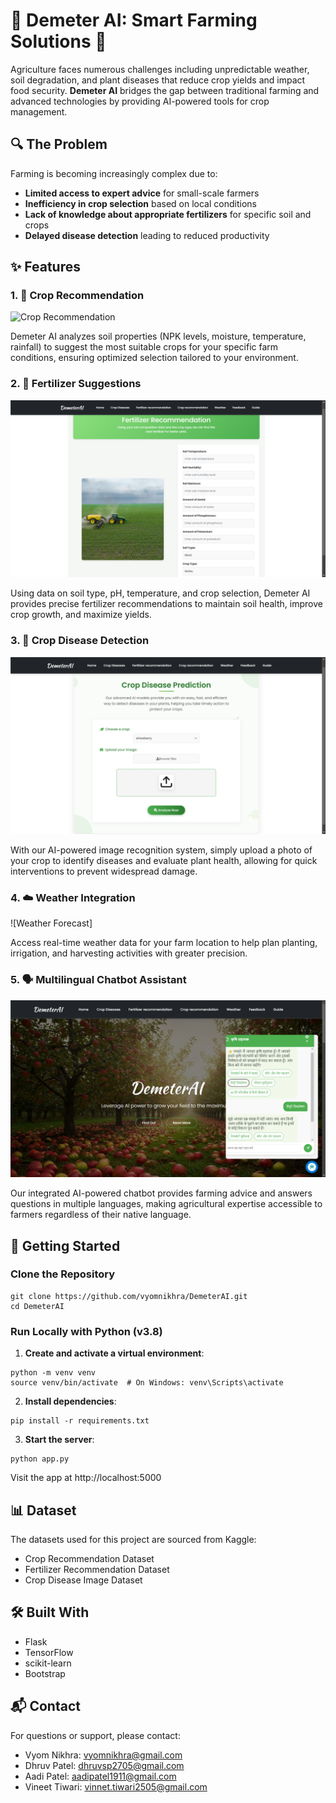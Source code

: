 # 🌱 Demeter AI: Smart Farming Solutions 🚜

Agriculture faces numerous challenges including unpredictable weather, soil degradation, and plant diseases that reduce crop yields and impact food security. **Demeter AI** bridges the gap between traditional farming and advanced technologies by providing AI-powered tools for crop management.

## 🔍 The Problem

Farming is becoming increasingly complex due to:
* **Limited access to expert advice** for small-scale farmers
* **Inefficiency in crop selection** based on local conditions
* **Lack of knowledge about appropriate fertilizers** for specific soil and crops
* **Delayed disease detection** leading to reduced productivity

## ✨ Features

### 1. 🌾 Crop Recommendation
![Crop Recommendation](static/images/Crop_Recommendation.png)

Demeter AI analyzes soil properties (NPK levels, moisture, temperature, rainfall) to suggest the most suitable crops for your specific farm conditions, ensuring optimized selection tailored to your environment.

### 2. 🧪 Fertilizer Suggestions
![Fertilizer Recommendation](static/images/Fertilizer_Recommendation.png)

Using data on soil type, pH, temperature, and crop selection, Demeter AI provides precise fertilizer recommendations to maintain soil health, improve crop growth, and maximize yields.

### 3. 🔬 Crop Disease Detection
![Disease Detection](static/images/Crop_Disease.png)

With our AI-powered image recognition system, simply upload a photo of your crop to identify diseases and evaluate plant health, allowing for quick interventions to prevent widespread damage.

### 4. ☁️ Weather Integration
![Weather Forecast]

Access real-time weather data for your farm location to help plan planting, irrigation, and harvesting activities with greater precision.

### 5. 🗣️ Multilingual Chatbot Assistant
![Chatbot Assistant](static/images/Chatbot.png)

Our integrated AI-powered chatbot provides farming advice and answers questions in multiple languages, making agricultural expertise accessible to farmers regardless of their native language.

## 🚀 Getting Started

### Clone the Repository

```
git clone https://github.com/vyomnikhra/DemeterAI.git
cd DemeterAI
```

### Run Locally with Python (v3.8)

1. **Create and activate a virtual environment**:
```
python -m venv venv
source venv/bin/activate  # On Windows: venv\Scripts\activate
```

2. **Install dependencies**:
```
pip install -r requirements.txt
```

3. **Start the server**:
```
python app.py
```

Visit the app at http://localhost:5000

## 📊 Dataset

The datasets used for this project are sourced from Kaggle:
* Crop Recommendation Dataset
* Fertilizer Recommendation Dataset
* Crop Disease Image Dataset

## 🛠️ Built With
* Flask
* TensorFlow
* scikit-learn
* Bootstrap

## 📬 Contact

For questions or support, please contact:
- Vyom Nikhra: vyomnikhra@gmail.com
- Dhruv Patel: dhruvsp2705@gmail.com
- Aadi Patel: aadipatel1911@gmail.com
- Vineet Tiwari: vinnet.tiwari2505@gmail.com
